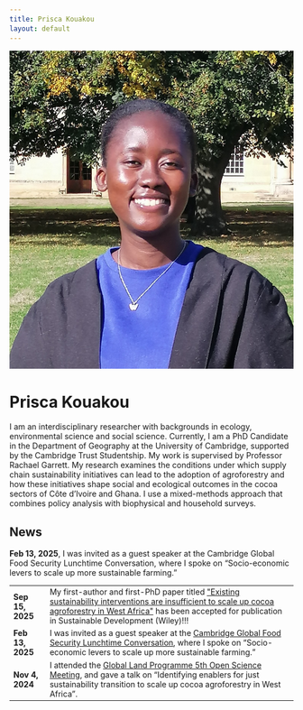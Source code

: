 ```yaml
---
title: Prisca Kouakou
layout: default
---
```


<div class="hero">
  <img class="avatar" src="/assets/profile.jpg" alt="Prisca Kouakou headshot">
  <div class="icons">
    <a href="mailto:you@example.com" title="Email"><i class="fa-solid fa-envelope"></i></a>
    <a href="https://scholar.google.com/citations?user=I9N3bjcAAAAJ&hl=en&oi=ao" title="Google Scholar"><i class="fa-brands fa-google"></i></a>
    <a href="https://orcid.org/0009-0001-3711-1578" title="ORCID"><i class="fa-brands fa-orcid"></i></a>
    <a href="https://www.linkedin.com/in/maria-prisca-kouakou/" title="LinkedIn"><i class="fa-brands fa-linkedin"></i></a>
    <a href="/docs/KouakouCV_August2025.pdf" title="Curriculum Vitae" target="_blank"><i class="fa-solid fa-file-pdf"></i></a>
  </div>
  <h1 class="hero-name">Prisca Kouakou</h1>
  <p class="lead">
   I am an interdisciplinary researcher with backgrounds in ecology, environmental science and social science. Currently, I am a PhD Candidate in the Department of Geography at the University of Cambridge, supported by the Cambridge Trust Studentship. My work is supervised by Professor Rachael Garrett. My research examines the conditions under which supply chain sustainability initiatives can lead to the adoption of agroforestry and how these initiatives shape social and ecological outcomes in the cocoa sectors of Côte d’Ivoire and Ghana. I use a mixed-methods approach that combines policy analysis with biophysical and household surveys. 
  </p>
</div>


<div class="section">
  <h2>News</h2>
  <p><strong>Feb 13, 2025</strong>,  I was invited as a guest speaker at the Cambridge Global Food Security Lunchtime Conversation, where I spoke on “Socio-economic levers to scale up more sustainable farming.”</p>

  <table>
   <tr>
    <td><strong>Sep 15, 2025</strong></td>
    <td>My first-author and first-PhD paper titled <a href="https://www.repository.cam.ac.uk/handle/1810/389512/">"Existing sustainability interventions are insufficient to scale up cocoa agroforestry in West Africa"</a> has been accepted for publication in Sustainable Development (Wiley)!!!</td>
  </tr>
  <tr>
    <td><strong>Feb 13, 2025</strong></td>
    <td>I was invited as a guest speaker at the <a href="https://www.globalfood.cam.ac.uk/events/lunchtime-conversation-socio-economic-levers-scale-more-sustainable-farming/">Cambridge Global Food Security Lunchtime Conversation</a>, where I spoke on “Socio-economic levers to scale up more sustainable farming.”</td>
  </tr>
  <tr>
    <td><strong>Nov 4, 2024</strong></td>
    <td>I attended the <a href="https://glp.earth/news-events/events/5th-open-science-meeting-pathways-sustainable-and-just-land-systems/">Global Land Programme 5th Open Science Meeting</a>, and gave a talk on “Identifying enablers for just sustainability transition to scale up cocoa agroforestry in West Africa”.</td>
  </tr>
  <table>
